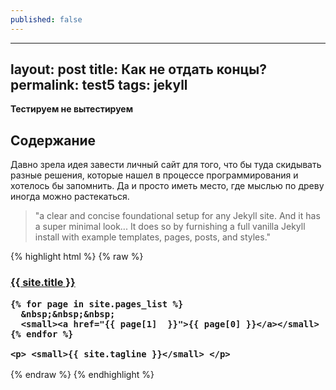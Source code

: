 ```yaml
---
published: false
---
```


---
layout: post
title: Как не отдать концы?
permalink: test5
tags: jekyll
---

**Тестируем не вытестируем**

## Содержание

Давно зрела идея завести личный сайт для того, что бы туда скидывать разные решения, которые нашел в процессе программирования и хотелось бы запомнить. Да и просто иметь место, где мыслью по древу иногда можно растекаться.

> "a clear and concise foundational setup for any Jekyll site. And it has a super minimal look... It does so by furnishing a full vanilla Jekyll install with example templates, pages, posts, and styles."

{% highlight html %}
{% raw %}
<h3 class="masthead-title">
    <a href="/" title="Home">{{ site.title }}</a>

    {% for page in site.pages_list %}
      &nbsp;&nbsp;&nbsp;
      <small><a href="{{ page[1]  }}">{{ page[0] }}</a></small>
    {% endfor %}

    <p> <small>{{ site.tagline }}</small> </p>
</h3>
{% endraw %}
{% endhighlight %}
